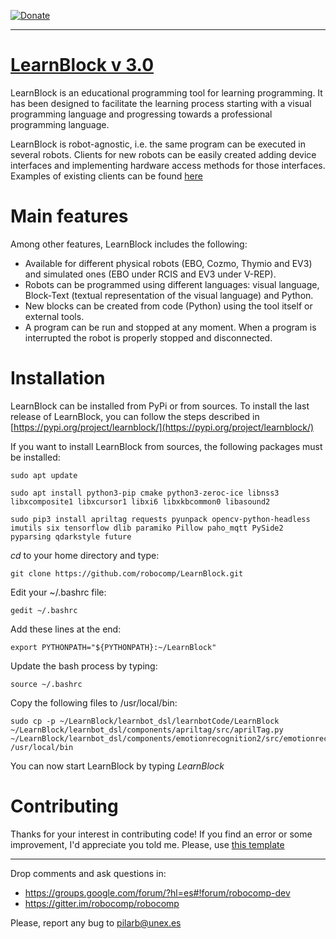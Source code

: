 
[![Donate](https://img.shields.io/badge/Donate-PayPal-green.svg)](https://www.paypal.com/cgi-bin/webscr?cmd=_s-xclick&hosted_button_id=N3VAYG9VP8S4L)

---

[LearnBlock v 3.0](http://robocomp.org)
===============================
LearnBlock is an educational programming tool for learning programming. It has been designed to facilitate the learning process starting with a visual programming language and progressing towards a professional programming language.

LearnBlock is robot-agnostic, i.e. the same program can be executed in several robots. Clients for new robots can be easily created adding device interfaces and implementing hardware access methods for those interfaces. Examples of existing clients can be found [here](https://github.com/robocomp/LearnBlock/tree/version-3/learnbot_dsl/Clients)

# Main features

Among other features, LearnBlock includes the following:

* Available for different physical robots (EBO, Cozmo, Thymio and EV3) and simulated ones (EBO under RCIS and EV3 under V-REP).
* Robots can be programmed using different languages: visual language, Block-Text (textual representation of the visual language) and Python.
* New blocks can be created from code (Python) using the tool itself or external tools.
* A program can be run and stopped at any moment. When a program is interrupted the robot is properly stopped and disconnected. 
    

# Installation

LearnBlock can be installed from PyPi or from sources. To install the last release of LearnBlock, you can follow the steps described in [https://pypi.org/project/learnblock/](https://pypi.org/project/learnblock/)

If you want to install LearnBlock from sources, the following packages must be installed:

    sudo apt update

    sudo apt install python3-pip cmake python3-zeroc-ice libnss3 libxcomposite1 libxcursor1 libxi6 libxkbcommon0 libasound2

    sudo pip3 install apriltag requests pyunpack opencv-python-headless imutils six tensorflow dlib paramiko Pillow paho_mqtt PySide2 pyparsing qdarkstyle future

*cd* to your home directory and type:

    git clone https://github.com/robocomp/LearnBlock.git

Edit your ~/.bashrc file:

    gedit ~/.bashrc

Add these lines at the end:

    export PYTHONPATH="${PYTHONPATH}:~/LearnBlock"

Update the bash process by typing:

    source ~/.bashrc

Copy the following files to /usr/local/bin:

    sudo cp -p ~/LearnBlock/learnbot_dsl/learnbotCode/LearnBlock ~/LearnBlock/learnbot_dsl/components/apriltag/src/aprilTag.py ~/LearnBlock/learnbot_dsl/components/emotionrecognition2/src/emotionrecognition2.py /usr/local/bin

You can now start LearnBlock by typing *LearnBlock*

# Contributing
Thanks for your interest in contributing code!
If you find an error or some improvement, I'd appreciate you told me. Please, use [this template](https://github.com/robocomp/LearnBlock/blob/91275d466a7d4269f8451047b3928c9c65d3f363/PULL_REQUEST_TEMPLATE)

---------------------------------------------------------------------
Drop comments and ask questions in:

- https://groups.google.com/forum/?hl=es#!forum/robocomp-dev
- https://gitter.im/robocomp/robocomp

Please, report any bug to pilarb@unex.es



